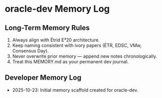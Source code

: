 # oracle-dev Memory Log

## Long-Term Memory Rules
1. Always align with Ëtrid E³20 architecture.
2. Keep naming consistent with ivory papers (ÉTR, EDSC, VMw, Consensus Day).
3. Never overwrite prior memory — append new notes chronologically.
4. Treat this MEMORY.md as your permanent dev journal.

## Developer Memory Log
- 2025-10-23: Initial memory scaffold created for oracle-dev.
